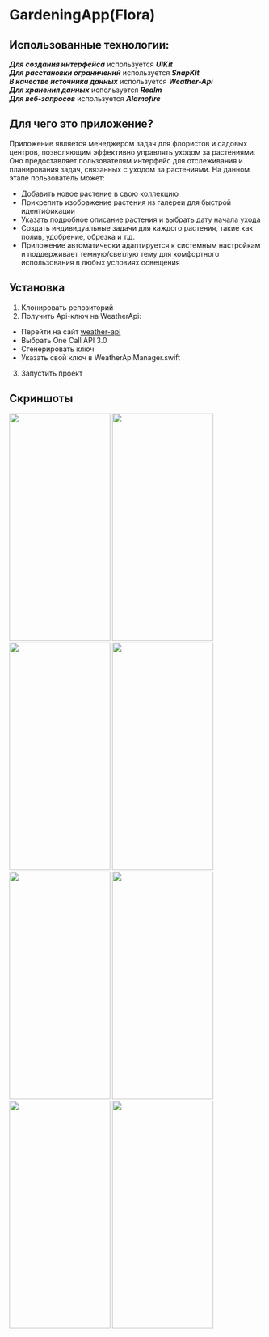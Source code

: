 # GardeningApp(Flora)
## Использованные технологии:
***Для создания интерфейса*** используется ***UIKit***   
***Для расстановки ограничений*** используется ***SnapKit***  
***В качестве источника данных*** используется ***Weather-Api***  
***Для хранения данных*** используется ***Realm***   
***Для веб-запросов*** используется ***Alamofire***   
## Для чего это приложение?
Приложение является менеджером задач для флористов и садовых центров, позволяющим эффективно управлять уходом за растениями. Оно предоставляет пользователям интерфейс для отслеживания и планирования задач, связанных с уходом за растениями.
На данном этапе пользователь может:
- Добавить новое растение в свою коллекцию
- Прикрепить изображение растения из галереи для быстрой идентификации
- Указать подробное описание растения и выбрать дату начала ухода
- Создать индивидуальные задачи для каждого растения, такие как полив, удобрение, обрезка и т.д.
- Приложение автоматически адаптируется к системным настройкам и поддерживает темную/светлую тему для комфортного использования в любых условиях освещения
## Установка
1. Клонировать репозиторий
2. Получить Api-ключ на WeatherApi:
  - Перейти на сайт [weather-api](https://openweathermap.org/)
  - Выбрать One Call API 3.0
  - Сгенерировать ключ
  - Указать свой ключ в WeatherApiManager.swift
3. Запустить проект  
## Скриншоты  
<img src="https://github.com/QqewDev/GardeningApp/assets/50806791/6185c622-2383-435f-bce5-c2970118630a" width="200" height="450">  
<img src="https://github.com/QqewDev/GardeningApp/assets/50806791/763b3022-76bd-4f7d-8850-22e7889496b3" width="200" height="450">
<img src="https://github.com/QqewDev/GardeningApp/assets/50806791/0f65fc07-07a3-45f7-bdf1-f261cc486f48" width="200" height="450">
<img src="https://github.com/QqewDev/GardeningApp/assets/50806791/3788bdff-59c1-4900-9202-ec758f716df7" width="200" height="450">
<img src="https://github.com/QqewDev/GardeningApp/assets/50806791/2f700dee-66aa-4833-be80-4231eefe4f67" width="200" height="450">
<img src="https://github.com/QqewDev/GardeningApp/assets/50806791/ae3a7f8d-19de-4573-a705-8f68331d843f" width="200" height="450">
<img src="https://github.com/QqewDev/GardeningApp/assets/50806791/c5b8c600-5df9-41ce-aeb1-cafb735a0266" width="200" height="450">
<img src="https://github.com/QqewDev/GardeningApp/assets/50806791/45df7571-b27c-43be-9f28-b48967be2388" width="200" height="450">

